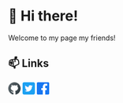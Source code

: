 
# :man: Hi there!
Welcome to my page my friends!
              
## :mailbox: Links
<!-- [![name](link to image on GH)](link to your URL) -->
<!-- /assets/images/electrocat.png -->
[![Github](images/gh.png)](https://github.com/ivan100kg)
[![Twitter](images/tw.png)](https://twitter.com/Ivan100kg)
[![Facebook](images/fb.png)](https://facebook.com/profile.php?id=100007209557127)
